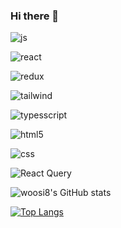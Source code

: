 ### Hi there 👋

![js](https://img.shields.io/badge/JavaScript-F7DF1E?style=for-the-badge&logo=JavaScript&logoColor=white) 

![react](https://img.shields.io/badge/React-20232A?style=for-the-badge&logo=react&logoColor=61DAFB)

![redux](https://img.shields.io/badge/Redux-593D88?style=for-the-badge&logo=redux&logoColor=white)

![tailwind](https://img.shields.io/badge/Tailwind_CSS-38B2AC?style=for-the-badge&logo=tailwind-css&logoColor=white)

![typesscript](https://img.shields.io/badge/TypeScript-007ACC?style=for-the-badge&logo=typescript&logoColor=white)



![html5](https://img.shields.io/badge/HTML5-E34F26?style=for-the-badge&logo=html5&logoColor=white)

![css](https://img.shields.io/badge/CSS3-1572B6?style=for-the-badge&logo=css3&logoColor=white)


![React Query](https://img.shields.io/badge/-React%20Query-FF4154?style=for-the-badge&logo=react%20query&logoColor=white)


![woosi8's GitHub stats](https://github-readme-stats.vercel.app/api?username=woosi8&show_icons=true&theme=radical)


[![Top Langs](https://github-readme-stats.vercel.app/api/top-langs/?username=woosi8)](https://github.com/anuraghazra/github-readme-stats)






<!--
**woosi8/woosi8** is a ✨ _special_ ✨ repository because its `README.md` (this file) appears on your GitHub profile.

Here are some ideas to get you started:

- 🔭 I’m currently working on ...
- 🌱 I’m currently learning ...
- 👯 I’m looking to collaborate on ...
- 🤔 I’m looking for help with ...
- 💬 Ask me about ...
- 📫 How to reach me: ...
- 😄 Pronouns: ...
- ⚡ Fun fact: ...
-->
